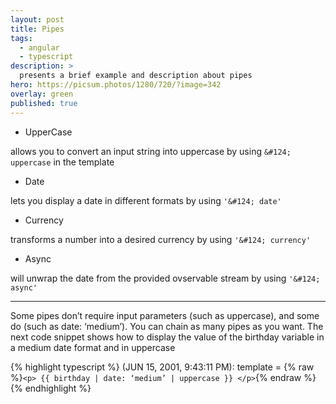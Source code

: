 ```yaml
---
layout: post
title: Pipes
tags:
  - angular
  - typescript
description: >
  presents a brief example and description about pipes
hero: https://picsum.photos/1280/720/?image=342
overlay: green
published: true
---
```


* UpperCase

allows you to convert an input string into uppercase by using `&#124; uppercase` in the template

* Date

lets you display a date in different formats by using `'&#124; date'`

* Currency

transforms a number into a desired currency by using `'&#124; currency'`

* Async

will unwrap the date from the provided ovservable stream by using `'&#124; async'`

---

Some pipes don’t require input parameters (such as uppercase), and some do (such as date: ‘medium’). You can chain as many pipes as you want.
The next code snippet shows how to display the value of the birthday variable in a medium date format and in uppercase

{% highlight typescript %}
(JUN 15, 2001, 9:43:11 PM): template = {% raw %}`<p> {{ birthday | date: ‘medium’ | uppercase }} </p>`{% endraw %}
{% endhighlight %}
